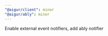 ```yaml
---
"@aigur/client": minor
"@aigur/ably": minor
---
```


Enable external event notifiers, add ably notifier
